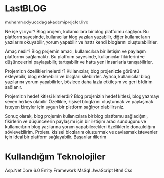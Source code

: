 # LastBLOG
muhammedyucedag.akademiprojeler.live

Ne işe yarıyor?
Blog projem, kullanıcılara bir blog platformu sağlıyor. Bu platform sayesinde, kullanıcılar blog yazıları yazabilir, diğer kullanıcıların yazılarını okuyabilir, yorum yapabilir ve hatta kendi bloglarını oluşturabilirler.

Amaç nedir?
Blog projemin amacı, kullanıcılara bir iletişim ve paylaşım platformu sağlamaktır. Bu platform sayesinde, kullanıcılar fikirlerini ve düşüncelerini paylaşabilir, tartışabilir ve hatta yeni insanlarla tanışabilirler.

Projemizin özellikleri nelerdir?
Kullanıcılar, blog projenizde görüntü ekleyebilir, blog ekleyebilir ve blogları silebilirler. Ayrıca, kullanıcılar blog yazılarına yorum yapabilirler, böylece daha fazla etkileşim ve geri bildirim sağlanır.

Projemizin hedef kitlesi kimlerdir?
Blog projenizin hedef kitlesi, blog yazmayı seven herkes olabilir. Özellikle, kişisel bloglarını oluşturmak ve paylaşmak isteyen bireyler için uygun bir platform sağlıyor olabilirsiniz.

Sonuç olarak, blog projemin kullanıcılara bir blog platformu sağladığını, fikirlerin ve düşüncelerin paylaşımı için bir iletişim aracı sunduğunu ve kullanıcıların blog yazılarına yorum yapabilecekleri özelliklerle donatıldığını söyleyebilirim. Projem, kişisel bloglarını oluşturmak ve paylaşmak isteyenler için ideal bir platform sağlayabilir.
Başarılar dilerim

# Kullandığım Teknolojiler
Asp.Net Core 6.0
Entity Framework
MsSql
JavaScript
Html
Css

